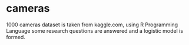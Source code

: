 # cameras
1000 cameras dataset is taken from kaggle.com, using R Programming Language some research questions are answered and a logistic model is formed.
